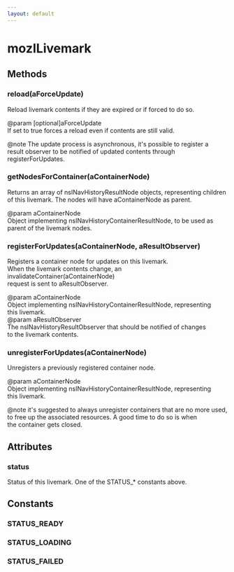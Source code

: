 ```yaml
---
layout: default
---
```


# mozILivemark #

## Methods ##

### reload(aForceUpdate) ###
  
Reload livemark contents if they are expired or if forced to do so.  
  
@param [optional]aForceUpdate  
       If set to true forces a reload even if contents are still valid.  
  
@note The update process is asynchronous, it's possible to register a  
      result observer to be notified of updated contents through  
      registerForUpdates.  
  

### getNodesForContainer(aContainerNode) ###
  
Returns an array of nsINavHistoryResultNode objects, representing children  
of this livemark.  The nodes will have aContainerNode as parent.  
  
@param aContainerNode  
       Object implementing nsINavHistoryContainerResultNode, to be used as  
       parent of the livemark nodes.  
  

### registerForUpdates(aContainerNode, aResultObserver) ###
  
Registers a container node for updates on this livemark.  
When the livemark contents change, an invalidateContainer(aContainerNode)  
request is sent to aResultObserver.  
  
@param aContainerNode  
       Object implementing nsINavHistoryContainerResultNode, representing  
       this livemark.  
@param aResultObserver  
       The nsINavHistoryResultObserver that should be notified of changes  
       to the livemark contents.  
  

### unregisterForUpdates(aContainerNode) ###
  
Unregisters a previously registered container node.  
  
@param aContainerNode  
       Object implementing nsINavHistoryContainerResultNode, representing  
       this livemark.  
  
@note it's suggested to always unregister containers that are no more used,  
      to free up the associated resources.  A good time to do so is when  
      the container gets closed.  
  

## Attributes ##

### status ###
  
Status of this livemark.  One of the STATUS_* constants above.  
  

## Constants ##

### STATUS_READY ###

### STATUS_LOADING ###

### STATUS_FAILED ###
